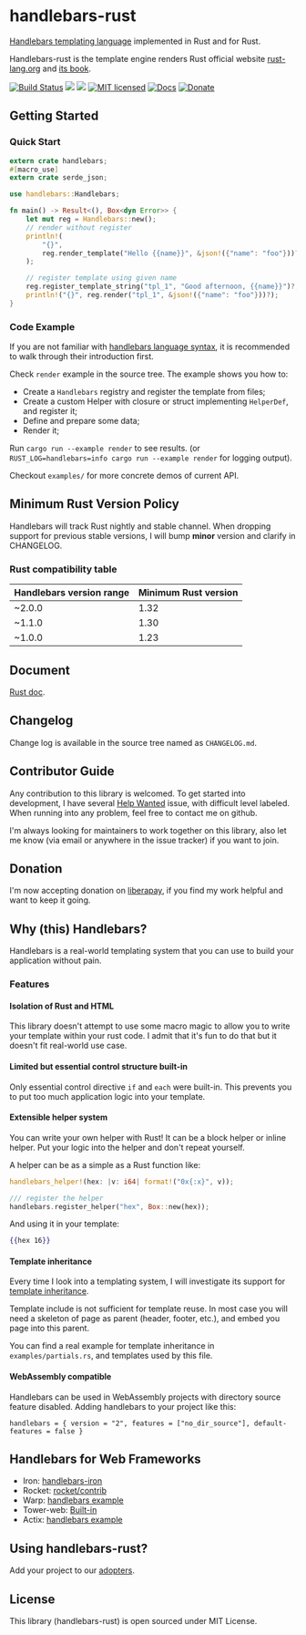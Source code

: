 handlebars-rust
===============

[Handlebars templating language](https://handlebarsjs.com) implemented
in Rust and for Rust.

Handlebars-rust is the template engine renders Rust official website
[rust-lang.org](https://www.rust-lang.org) and [its
book](https://doc.rust-lang.org/book/).

[![Build Status](https://travis-ci.org/sunng87/handlebars-rust.svg?branch=master)](https://travis-ci.org/sunng87/handlebars-rust)
[![](https://meritbadge.herokuapp.com/handlebars)](https://crates.io/crates/handlebars)
[![](https://img.shields.io/crates/d/handlebars.svg)](https://crates.io/crates/handlebars)
[![MIT licensed](https://img.shields.io/badge/license-MIT-blue.svg)](./LICENSE)
[![Docs](https://docs.rs/handlebars/badge.svg)](https://docs.rs/crate/handlebars/)
[![Donate](https://img.shields.io/badge/donate-liberapay-yellow.svg)](https://liberapay.com/Sunng/donate)

## Getting Started

### Quick Start

```rust
extern crate handlebars;
#[macro_use]
extern crate serde_json;

use handlebars::Handlebars;

fn main() -> Result<(), Box<dyn Error>> {
    let mut reg = Handlebars::new();
    // render without register
    println!(
        "{}",
        reg.render_template("Hello {{name}}", &json!({"name": "foo"}))?
    );

    // register template using given name
    reg.register_template_string("tpl_1", "Good afternoon, {{name}}")?;
    println!("{}", reg.render("tpl_1", &json!({"name": "foo"}))?);
}
```

### Code Example

If you are not familiar with [handlebars language
syntax](https://handlebarsjs.com), it is recommended to walk through
their introduction first.

Check `render` example in the source tree. The example shows you how
to:

* Create a `Handlebars` registry and register the template from files;
* Create a custom Helper with closure or struct implementing
 `HelperDef`, and register it;
* Define and prepare some data;
* Render it;

Run `cargo run --example render` to see results.
(or `RUST_LOG=handlebars=info cargo run --example render` for logging
output).

Checkout `examples/` for more concrete demos of current API.


## Minimum Rust Version Policy

Handlebars will track Rust nightly and stable channel. When dropping
support for previous stable versions, I will bump **minor** version
and clarify in CHANGELOG.

### Rust compatibility table

| Handlebars version range | Minimum Rust version |
| --- | --- |
| ~2.0.0 | 1.32 |
| ~1.1.0 | 1.30 |
| ~1.0.0 | 1.23 |

## Document

[Rust doc](https://docs.rs/crate/handlebars/).

## Changelog

Change log is available in the source tree named as `CHANGELOG.md`.

## Contributor Guide

Any contribution to this library is welcomed. To get started into
development, I have several [Help
Wanted](https://github.com/sunng87/handlebars-rust/issues?q=is%3Aissue+is%3Aopen+label%3A%22help+wanted%22)
issue, with difficult level labeled. When running into any problem,
feel free to contact me on github.

I'm always looking for maintainers to work together on this library,
also let me know (via email or anywhere in the issue tracker) if you
want to join.

## Donation

I'm now accepting donation on [liberapay](https://liberapay.com/Sunng/donate),
if you find my work helpful and want to keep it going.

## Why (this) Handlebars?

Handlebars is a real-world templating system that you can use to build
your application without pain.

### Features

#### Isolation of Rust and HTML

This library doesn't attempt to use some macro magic to allow you to
write your template within your rust code. I admit that it's fun to do
that but it doesn't fit real-world use case.

#### Limited but essential control structure built-in

Only essential control directive `if` and `each` were built-in. This
prevents you to put too much application logic into your template.

#### Extensible helper system

You can write your own helper with Rust! It can be a block helper or
inline helper. Put your logic into the helper and don't repeat
yourself.

A helper can be as a simple as a Rust function like:

```rust
handlebars_helper!(hex: |v: i64| format!("0x{:x}", v));

/// register the helper
handlebars.register_helper("hex", Box::new(hex));
```

And using it in your template:

```handlebars
{{hex 16}}
```

#### Template inheritance

Every time I look into a templating system, I will investigate its
support for [template
inheritance](https://docs.djangoproject.com/en/1.9/ref/templates/language/#template-inheritance).

Template include is not sufficient for template reuse. In most case
you will need a skeleton of page as parent (header, footer, etc.), and
embed you page into this parent.

You can find a real example for template inheritance in
`examples/partials.rs`, and templates used by this file.

#### WebAssembly compatible

Handlebars can be used in WebAssembly projects with directory
source feature disabled. Adding handlebars to your project like this:

```
handlebars = { version = "2", features = ["no_dir_source"], default-features = false }
```

## Handlebars for Web Frameworks

* Iron: [handlebars-iron](https://github.com/sunng87/handlebars-iron)
* Rocket: [rocket/contrib](https://api.rocket.rs/v0.4/rocket_contrib/templates/index.html)
* Warp: [handlebars
  example](https://github.com/seanmonstar/warp/blob/master/examples/handlebars_template.rs)
* Tower-web: [Built-in](https://github.com/carllerche/tower-web)
* Actix: [handlebars
  example](https://github.com/actix/examples/blob/master/template_handlebars/src/main.rs)

## Using handlebars-rust?

Add your project to our
[adopters](https://github.com/sunng87/handlebars-rust/wiki/adopters).

## License

This library (handlebars-rust) is open sourced under MIT License.
